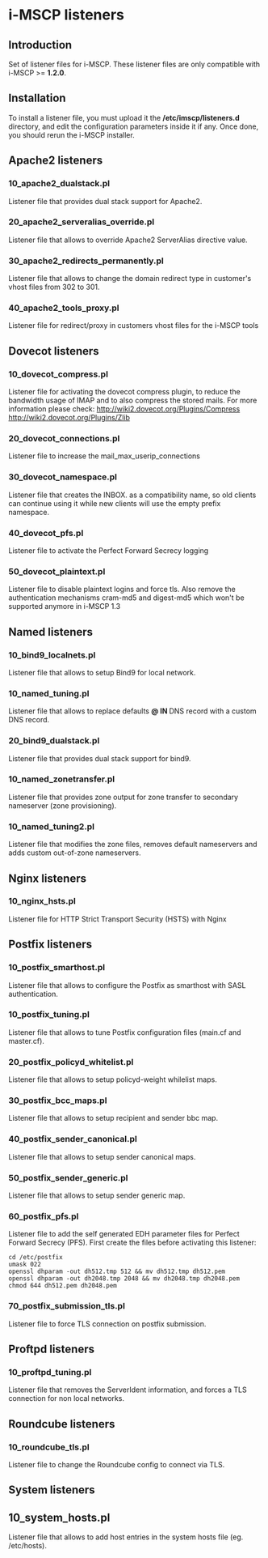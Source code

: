# i-MSCP listeners

## Introduction

Set of listener files for i-MSCP. These listener files are only compatible with i-MSCP >= **1.2.0**.

## Installation

To install a listener file, you must upload it the **/etc/imscp/listeners.d** directory, and edit the configuration
parameters inside it if any. Once done, you should rerun the i-MSCP installer.

## Apache2 listeners

### 10_apache2_dualstack.pl

Listener file that provides dual stack support for Apache2.

### 20_apache2_serveralias_override.pl

Listener file that allows to override Apache2 ServerAlias directive value.

### 30_apache2_redirects_permanently.pl

Listener file that allows to change the domain redirect type in customer's vhost files from 302 to 301.

### 40_apache2_tools_proxy.pl

Listener file for redirect/proxy in customers vhost files for the i-MSCP tools

## Dovecot listeners

### 10_dovecot_compress.pl

Listener file for activating the dovecot compress plugin, to reduce the bandwidth usage of IMAP and to also compress
the stored mails. For more information please check: 
http://wiki2.dovecot.org/Plugins/Compress
http://wiki2.dovecot.org/Plugins/Zlib

### 20_dovecot_connections.pl

Listener file to increase the mail_max_userip_connections

### 30_dovecot_namespace.pl

Listener file that creates the INBOX. as a compatibility name, so old clients can continue using it while new clients 
will use the empty prefix namespace.

### 40_dovecot_pfs.pl

Listener file to activate the Perfect Forward Secrecy logging

### 50_dovecot_plaintext.pl

Listener file to disable plaintext logins and force tls.
Also remove the authentication mechanisms cram-md5 and digest-md5 which won't be supported anymore in i-MSCP 1.3

## Named listeners

### 10_bind9_localnets.pl

Listener file that allows to setup Bind9 for local network.

### 10_named_tuning.pl

Listener file that allows to replace defaults **@ IN <IP>** DNS record with a custom DNS record.

### 20_bind9_dualstack.pl

Listener file that provides dual stack support for bind9.

### 10_named_zonetransfer.pl

Listener file that provides zone output for zone transfer to secondary nameserver (zone provisioning).

### 10_named_tuning2.pl

Listener file that modifies the zone files, removes default nameservers and adds custom out-of-zone nameservers.

## Nginx listeners

### 10_nginx_hsts.pl

Listener file for HTTP Strict Transport Security (HSTS) with Nginx

## Postfix listeners

### 10_postfix_smarthost.pl

Listener file that allows to configure the Postfix as smarthost with SASL authentication.

### 10_postfix_tuning.pl

Listener file that allows to tune Postfix configuration files (main.cf and master.cf).

### 20_postfix_policyd_whitelist.pl

Listener file that allows to setup policyd-weight whilelist maps.

### 30_postfix_bcc_maps.pl

Listener file that allows to setup recipient and sender bbc map.

### 40_postfix_sender_canonical.pl

Listener file that allows to setup sender canonical maps.

### 50_postfix_sender_generic.pl

Listener file that allows to setup sender generic map.

### 60_postfix_pfs.pl

Listener file to add the self generated EDH parameter files for Perfect 
Forward Secrecy (PFS). First create the files before activating this listener:

```
cd /etc/postfix
umask 022
openssl dhparam -out dh512.tmp 512 && mv dh512.tmp dh512.pem
openssl dhparam -out dh2048.tmp 2048 && mv dh2048.tmp dh2048.pem
chmod 644 dh512.pem dh2048.pem
```

### 70_postfix_submission_tls.pl

Listener file to force TLS connection on postfix submission.

## Proftpd listeners

### 10_proftpd_tuning.pl

Listener file that removes the ServerIdent information, and forces a TLS 
connection for non local networks.

## Roundcube listeners

### 10_roundcube_tls.pl

Listener file to change the Roundcube config to connect via TLS.

## System listeners

## 10_system_hosts.pl

Listener file that allows to add host entries in the system hosts file (eg. /etc/hosts).
